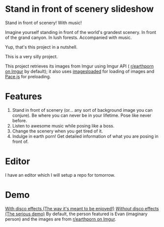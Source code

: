# Stand in front of scenery slideshow
Stand in front of scenery! With music!

Imagine yourself standing in front of the world's grandest scenery. In front of the grand canyon. In lush forests. Accompanied with music. 

Yup, that's this project in a nutshell.

This is a very silly project.

This project retrieves its images from Imgur using Imgur API ( [r/earthporn on Imgur](http://imgur.com/r/earthporn) by default); it also uses [imagesloaded](https://github.com/desandro/imagesloaded) for loading of images and [Pace.js](https://github.com/HubSpot/pace) for preloading.

# Features
1. Stand in front of scenery (or... any sort of background image you can conjure). Be where you can never be in your lifetime. Pose like never before.
2. Listen to awesome music while posing like a boss.
3. Change the scenery when you get tired of it.
4. Indulge in earth porn! Get detailed information of what you are posing in front of.

# Editor
I have an editor which I will setup a repo for tomorrow.

# Demo
[With disco effects (The way it's meant to be enjoyed!)](https://crazoter.github.io/Stand-In-Front-Of-Scenery-Slideshow/scenery_slideshow-disco.html)
[*Without* disco effects (The serious demo)](https://crazoter.github.io/Stand-In-Front-Of-Scenery-Slideshow/scenery_slideshow.html)
By default, the person featured is Evan (imaginary person) and the images are from [r/earthporn on Imgur](http://imgur.com/r/earthporn). 